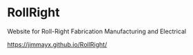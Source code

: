 # RollRight
Website for Roll-Right Fabrication Manufacturing and Electrical


https://jimmayx.github.io/RollRight/
